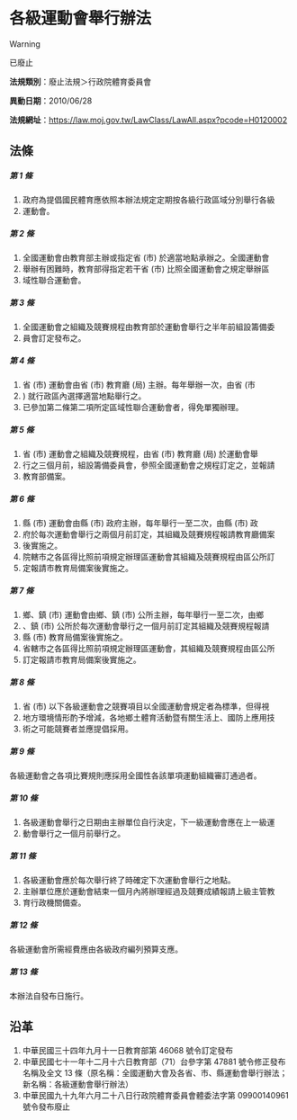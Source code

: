 # 各級運動會舉行辦法
> [!WARNING]
> 已廢止

**法規類別**：廢止法規＞行政院體育委員會

**異動日期**：2010/06/28  

**法規網址**：https://law.moj.gov.tw/LawClass/LawAll.aspx?pcode=H0120002



## 法條
##### 第 1 條
1. 政府為提倡國民體育應依照本辦法規定定期按各級行政區域分別舉行各級
1. 運動會。

##### 第 2 條
1. 全國運動會由教育部主辦或指定省 (市) 於適當地點承辦之。全國運動會
1. 舉辦有困難時，教育部得指定若干省 (市) 比照全國運動會之規定舉辦區
1. 域性聯合運動會。

##### 第 3 條
1. 全國運動會之組織及競賽規程由教育部於運動會舉行之半年前組設籌備委
1. 員會訂定發布之。

##### 第 4 條
1. 省 (市) 運動會由省 (市) 教育廳 (局) 主辦。每年舉辦一次，由省 (市
1. ) 就行政區內選擇適當地點舉行之。
1. 已參加第二條第二項所定區域性聯合運動會者，得免單獨辦理。

##### 第 5 條
1. 省 (市) 運動會之組織及競賽規程，由省 (市) 教育廳 (局) 於運動會舉
1. 行之三個月前，組設籌備委員會，參照全國運動會之規程訂定之，並報請
1. 教育部備案。

##### 第 6 條
1. 縣 (市) 運動會由縣 (市) 政府主辦，每年舉行一至二次，由縣 (市) 政
1. 府於每次運動會舉行之兩個月前訂定，其組織及競賽規程報請教育廳備案
1. 後實施之。
1. 院轄市之各區得比照前項規定辦理區運動會其組織及競賽規程由區公所訂
1. 定報請市教育局備案後實施之。

##### 第 7 條
1. 鄉、鎮 (市) 運動會由鄉、鎮 (市) 公所主辦，每年舉行一至二次，由鄉
1. 、鎮 (市) 公所於每次運動會舉行之一個月前訂定其組織及競賽規程報請
1. 縣 (市) 教育局備案後實施之。
1. 省轄市之各區得比照前項規定辦理區運動會，其組織及競賽規程由區公所
1. 訂定報請市教育局備案後實施之。

##### 第 8 條
1. 省 (市) 以下各級運動會之競賽項目以全國運動會規定者為標準，但得視
1. 地方環境情形酌予增減，各地鄉土體育活動暨有關生活上、國防上應用技
1. 術之可能競賽者並應提倡採用。

##### 第 9 條
各級運動會之各項比賽規則應採用全國性各該單項運動組織審訂通過者。

##### 第 10 條
1. 各級運動會舉行之日期由主辦單位自行決定，下一級運動會應在上一級運
1. 動會舉行之一個月前舉行之。

##### 第 11 條
1. 各級運動會應於每次舉行終了時確定下次運動會舉行之地點。
1. 主辦單位應於運動會結束一個月內將辦理經過及競賽成績報請上級主管教
1. 育行政機關備查。

##### 第 12 條
各級運動會所需經費應由各級政府編列預算支應。

##### 第 13 條
本辦法自發布日施行。

## 沿革
1. 中華民國三十四年九月十一日教育部第 46068 號令訂定發布
1. 中華民國七十一年十二月十六日教育部（71）台參字第 47881  號令修正發布名稱及全文 13 條（原名稱：全國運動大會及各省、市、縣運動會舉行辦法；新名稱：各級運動會舉行辦法）
1. 中華民國九十九年六月二十八日行政院體育委員會體委法字第 09900140961  號令發布廢止
